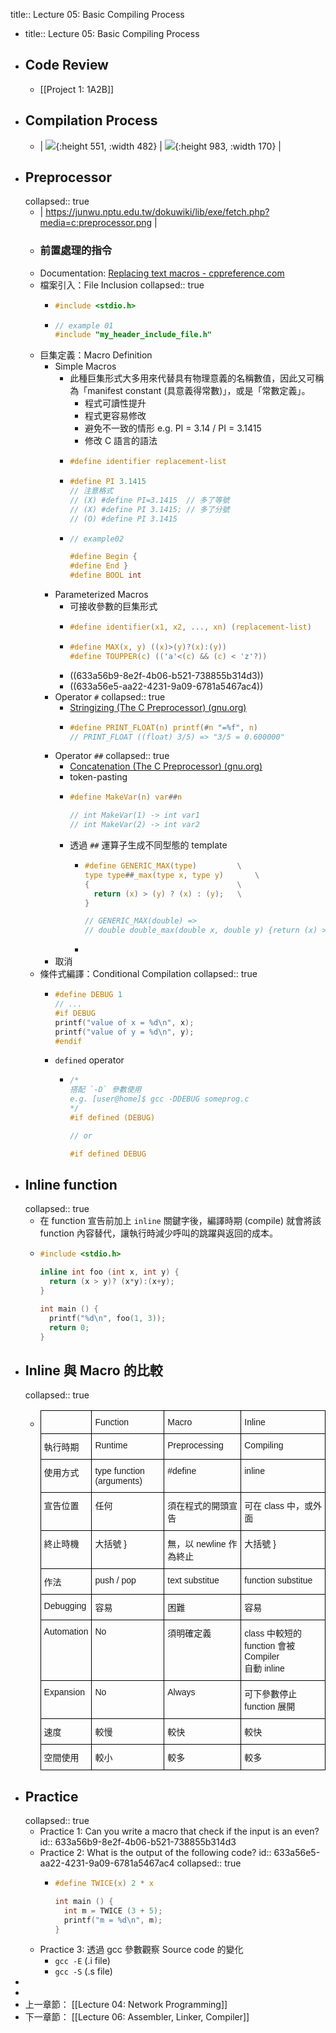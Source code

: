 title:: Lecture 05: Basic Compiling Process

- title:: Lecture 05: Basic Compiling Process
- ## Code Review
	- [[Project 1: 1A2B]]
- ## Compilation Process
	- | ![](https://static.javatpoint.com/cpages/images/compilation-process-in-c2.png){:height 551, :width 482} | ![](https://static.javatpoint.com/cpages/images/compilation-process-in-c3.png){:height 983, :width 170} |
- ## Preprocessor
  collapsed:: true
	- | https://junwu.nptu.edu.tw/dokuwiki/lib/exe/fetch.php?media=c:preprocessor.png |
	- ### 前置處理的指令
	- Documentation: [Replacing text macros - cppreference.com](https://en.cppreference.com/w/cpp/preprocessor/replace)
	- 檔案引入：File Inclusion
	  collapsed:: true
		- ```C
		  #include <stdio.h>
		  ```
		- ```c
		  // example 01
		  #include "my_header_include_file.h"
		  ```
	- 巨集定義：Macro Definition
		- Simple Macros
			- 此種巨集形式大多用來代替具有物理意義的名稱數值，因此又可稱為「manifest constant (具意義得常數)」，或是「常數定義」。
				- 程式可讀性提升
				- 程式更容易修改
				- 避免不一致的情形 e.g. PI = 3.14 / PI = 3.1415
				- 修改 C 語言的語法
			- ```c
			  #define identifier replacement-list
			  ```
			- ```c
			  #define PI 3.1415
			  // 注意格式
			  // (X) #define PI=3.1415  // 多了等號
			  // (X) #define PI 3.1415; // 多了分號
			  // (O) #define PI 3.1415
			  ```
			- ```c
			  // example02
			  
			  #define Begin {
			  #define End }
			  #define BOOL int
			  ```
		- Parameterized Macros
			- 可接收參數的巨集形式
			- ```c
			  #define identifier(x1, x2, ..., xn) (replacement-list)
			  ```
			- ```c
			  #define MAX(x, y) ((x)>(y)?(x):(y))
			  #define TOUPPER(c) (('a'<(c) && (c) < 'z'?))
			  ```
			- ((633a56b9-8e2f-4b06-b521-738855b314d3))
			- ((633a56e5-aa22-4231-9a09-6781a5467ac4))
		- Operator `#`
		  collapsed:: true
			- [Stringizing (The C Preprocessor) (gnu.org)](https://gcc.gnu.org/onlinedocs/cpp/Stringizing.html)
			- ```c
			  #define PRINT_FLOAT(n) printf(#n "=%f", n)
			  // PRINT_FLOAT ((float) 3/5) => "3/5 = 0.600000"
			  ```
		- Operator `##`
		  collapsed:: true
			- [Concatenation (The C Preprocessor) (gnu.org)](https://gcc.gnu.org/onlinedocs/cpp/Concatenation.html)
			- token-pasting
			- ```C
			  #define MakeVar(n) var##n
			  
			  // int MakeVar(1) -> int var1
			  // int MakeVar(2) -> int var2
			  ```
			- 透過 `##` 運算子生成不同型態的 template
				- ```C
				  #define GENERIC_MAX(type)			\
				  type type##_max(type x, type y)		\
				  {									\
				  	return (x) > (y) ? (x) : (y);	\
				  }
				  
				  // GENERIC_MAX(double) =>
				  // double double_max(double x, double y) {return (x) > (y)? (x) : (y); }
				  ```
				-
		- 取消
	- 條件式編譯：Conditional Compilation
	  collapsed:: true
		- ```C
		  #define DEBUG 1
		  // ...
		  #if DEBUG
		  printf("value of x = %d\n", x);
		  printf("value of y = %d\n", y);
		  #endif
		  ```
		- `defined` operator
			- ```C
			  /*
			  搭配 `-D` 參數使用
			  e.g. [user@home]$ gcc -DDEBUG someprog.c
			  */
			  #if defined (DEBUG)
			  
			  // or 
			  
			  #if defined DEBUG
			  ```
- ## Inline function
  collapsed:: true
	- 在 function 宣告前加上 `inline` 關鍵字後，編譯時期 (compile) 就會將該 function 內容替代，讓執行時減少呼叫的跳躍與返回的成本。
	- ```C
	  #include <stdio.h>
	  
	  inline int foo (int x, int y) {
	    return (x > y)? (x*y):(x+y);
	  }
	  
	  int main () {
	    printf("%d\n", foo(1, 3));
	    return 0;
	  }
	  ```
- ## Inline 與 Macro 的比較
  collapsed:: true
	- <style type="text/css">
	  .tg  {border-collapse:collapse;border-spacing:0;}
	  .tg td{border-color:black;border-style:solid;border-width:1px;font-family:Arial, sans-serif;font-size:14px;
	    overflow:hidden;padding:10px 5px;word-break:normal;}
	  .tg th{border-color:black;border-style:solid;border-width:1px;font-family:Arial, sans-serif;font-size:14px;
	    font-weight:normal;overflow:hidden;padding:10px 5px;word-break:normal;}
	  .tg .tg-0lax{text-align:left;vertical-align:top}
	  </style>
	  <table class="tg">
	  <thead>
	    <tr>
	      <th class="tg-0lax"></th>
	      <th class="tg-0lax">Function</th>
	      <th class="tg-0lax">Macro</th>
	      <th class="tg-0lax">Inline</th>
	    </tr>
	  </thead>
	  <tbody>
	    <tr>
	      <td class="tg-0lax">執行時期</td>
	      <td class="tg-0lax">Runtime</td>
	      <td class="tg-0lax">Preprocessing</td>
	      <td class="tg-0lax">Compiling</td>
	    </tr>
	    <tr>
	      <td class="tg-0lax">使用方式</td>
	      <td class="tg-0lax">type function (arguments)</td>
	      <td class="tg-0lax">#define</td>
	      <td class="tg-0lax">inline</td>
	    </tr>
	    <tr>
	      <td class="tg-0lax">宣告位置</td>
	      <td class="tg-0lax">任何</td>
	      <td class="tg-0lax"><span style="font-weight:400;font-style:normal">須在程式的開頭宣告</span></td>
	      <td class="tg-0lax"><span style="font-weight:400;font-style:normal">可在 class 中，或外面</span></td>
	    </tr>
	    <tr>
	      <td class="tg-0lax">終止時機</td>
	      <td class="tg-0lax">大括號 }</td>
	      <td class="tg-0lax"><span style="font-weight:400;font-style:normal">無，以 newline 作為終止</span></td>
	      <td class="tg-0lax"><span style="font-weight:400;font-style:normal">大括號 }</span></td>
	    </tr>
	    <tr>
	      <td class="tg-0lax">作法</td>
	      <td class="tg-0lax">push / pop </td>
	      <td class="tg-0lax">text substitue</td>
	      <td class="tg-0lax">function substitue</td>
	    </tr>
	    <tr>
	      <td class="tg-0lax">Debugging </td>
	      <td class="tg-0lax">容易</td>
	      <td class="tg-0lax">困難</td>
	      <td class="tg-0lax">容易</td>
	    </tr>
	    <tr>
	      <td class="tg-0lax">Automation</td>
	      <td class="tg-0lax">No</td>
	      <td class="tg-0lax">須明確定義</td>
	      <td class="tg-0lax">class 中較短的 function 會被 Compiler <br>自動 inline</td>
	    </tr>
	    <tr>
	      <td class="tg-0lax">Expansion</td>
	      <td class="tg-0lax">No</td>
	      <td class="tg-0lax">Always</td>
	      <td class="tg-0lax"><span style="font-weight:400;font-style:normal">可下參數停止 function 展開</span></td>
	    </tr>
	    <tr>
	      <td class="tg-0lax">速度</td>
	      <td class="tg-0lax">較慢</td>
	      <td class="tg-0lax">較快</td>
	      <td class="tg-0lax">較快</td>
	    </tr>
	    <tr>
	      <td class="tg-0lax">空間使用</td>
	      <td class="tg-0lax">較小</td>
	      <td class="tg-0lax">較多</td>
	      <td class="tg-0lax">較多</td>
	    </tr>
	  </tbody>
	  </table>
- ## Practice
  collapsed:: true
	- Practice 1: Can you write a macro that check if the input is an even?
	  id:: 633a56b9-8e2f-4b06-b521-738855b314d3
	- Practice 2: What is the output of the following code?
	  id:: 633a56e5-aa22-4231-9a09-6781a5467ac4
	  collapsed:: true
		- ```C
		  #define TWICE(x) 2 * x
		  
		  int main () {
		    int m = TWICE (3 + 5);
		    printf("m = %d\n", m);
		  }
		  ```
	- Practice 3: 透過 gcc 參數觀察 Source code 的變化
		- `gcc -E` (.i file)
		- `gcc -S` (.s file)
-
-
- 上一章節： [[Lecture 04: Network Programming]]
- 下一章節： [[Lecture 06: Assembler, Linker, Compiler]]